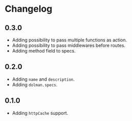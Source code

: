 # Changelog

## 0.3.0

* Adding possibility to pass multiple functions as action.
* Adding possibility to pass middlewares before routes.
* Adding method field to specs.

## 0.2.0

* Adding `name` and `description`.
* Adding `dolman.specs`.

## 0.1.0

* Adding `httpCache` support.
